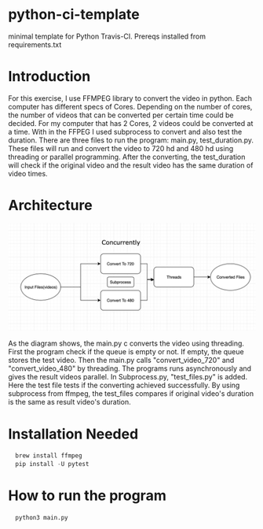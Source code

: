 # python-ci-template
minimal template for Python Travis-CI. Prereqs installed from requirements.txt

# Introduction 
For this exercise, I use FFMPEG library to convert the video in python. Each computer has different specs of Cores. Depending  on the number of cores, the number of videos that can be converted per certain time could be decided. For my computer that has 2 Cores, 2 videos could be converted at a time. With in the FFPEG I used subprocess to convert and also test the duration. There are three files to run the program: main.py, test_duration.py. These files will run and convert the video to 720 hd and 480 hd using threading or parallel programming. After the converting, the test_duration will check if the original video and the result video has the same duration of video times.     
 
# Architecture
![Alt text](/diagram2.png?raw=true "architecture")

As the diagram shows, the main.py c converts the video using threading. First the program check if the queue is empty or not. If empty, the queue stores the test video. Then the main.py calls "convert_video_720" and "convert_video_480" by threading. The programs runs asynchronously and gives the result videos parallel. In Subprocess.py, "test_files.py" is added. Here the test file tests if the converting achieved successfully. By using subprocess from ffmpeg, the test_files compares if original video's duration is the same as result video's duration. 
# Installation Needed
```python
  brew install ffmpeg
  pip install -U pytest
```

# How to run the program
```python
  python3 main.py
```
